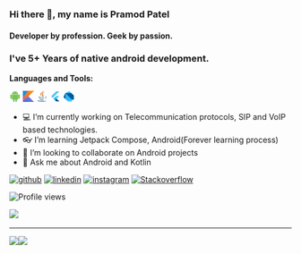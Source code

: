 ### Hi there 👋, my name is Pramod Patel
#### Developer by profession. Geek by passion.
### I've 5+ Years of native android development.

**Languages and Tools:**  

<code><img height="20" src="https://raw.githubusercontent.com/github/explore/80688e429a7d4ef2fca1e82350fe8e3517d3494d/topics/android/android.png"></code>
<code><img height="20" src="https://raw.githubusercontent.com/github/explore/80688e429a7d4ef2fca1e82350fe8e3517d3494d/topics/kotlin/kotlin.png"></code>
<code><img height="20" src="https://raw.githubusercontent.com/github/explore/80688e429a7d4ef2fca1e82350fe8e3517d3494d/topics/java/java.png"></code>
<code><img height="20" src="https://raw.githubusercontent.com/github/explore/80688e429a7d4ef2fca1e82350fe8e3517d3494d/topics/flutter/flutter.png"></code>
<code><img height="20" src="https://raw.githubusercontent.com/github/explore/80688e429a7d4ef2fca1e82350fe8e3517d3494d/topics/dart/dart.png"></code>


- 💻  I’m currently working on Telecommunication protocols, SIP and VoIP based technologies.
- 👓  I’m learning Jetpack Compose, Android(Forever learning process)
- 👯  I’m looking to collaborate on Android projects 
- 💬  Ask me about Android and Kotlin


[<img src='https://cdn.jsdelivr.net/npm/simple-icons@3.0.1/icons/github.svg' alt='github' height='24'>](https://github.com/ProMode7)  [<img src='https://cdn.jsdelivr.net/npm/simple-icons@3.0.1/icons/linkedin.svg' alt='linkedin' height='24'>](https://www.linkedin.com/in/pramodpatel7/)  [<img src='https://cdn.jsdelivr.net/npm/simple-icons@3.0.1/icons/instagram.svg' alt='instagram' height='24'>](https://www.instagram.com/play_err_2.0/)  [<img src='https://cdn.jsdelivr.net/npm/simple-icons@3.0.1/icons/stackoverflow.svg' alt='Stackoverflow' height='24'>](https://stackoverflow.com/users/6316670/pro-mode/)  



![Profile views](https://gpvc.arturio.dev/promode7)  

<a href="https://github.com/ryo-ma/github-profile-trophy">
  <img width=800 src="https://github-profile-trophy.vercel.app/?username=promode7&column=7"/>
</a>

---

<div>
  <img height="170" align="left" src="https://github-readme-stats.vercel.app/api?username=promode7&count_private=true&include_all_commits=true" />
  <img src="https://github-readme-stats.vercel.app/api/top-langs/?username=promode7&layout=compact" />
</div>
